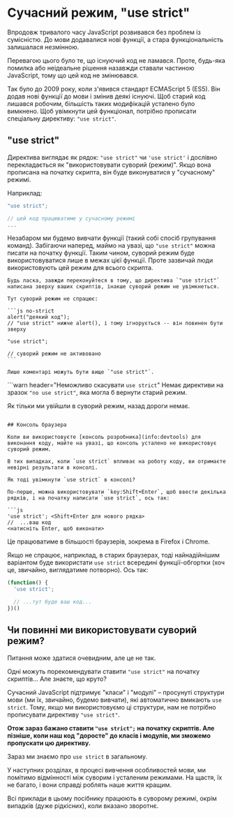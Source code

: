 # Сучасний режим, "use strict"

Впродовж тривалого часу JavaScript розвивався без проблем із сумісністю. До мови додавалися нові функції, а стара функціональність залишалася незмінною.

Перевагою цього було те, що існуючий код не ламався. Проте, будь-яка помилка або неідеальне рішення назавжди ставали частиною JavaScript, тому що цей код не змінювався.

Так було до 2009 року, коли з'явився стандарт ECMAScript 5 (ES5). Він додав нові функції до мови і змінив деякі існуючі. Щоб старий код лишався робочим, більшість таких модифікацій усталено було вимкнено. Щоб увімкнути цей функціонал, потрібно прописати спеціальну директиву: `"use strict"`.

## "use strict"

Директива виглядає як рядок: `"use strict"` чи `'use strict'` і дослівно перекладається як "використовувати суворий (режим)". Якщо вона прописана на початку скрипта, він буде виконуватися у "сучасному" режимі.

Наприклад:

```js
"use strict";

// цей код працюватиме у сучасному режимі
...
```

Незабаром ми будемо вивчати функції (такий собі спосіб групування команд). Забігаючи наперед, маймо на увазі, що `"use strict"` можна писати на початку функції. Таким чином, суворий режим буде використовуватися лише в межах цієї функції. Проте зазвичай люди використовують цей режим для всього скрипта.

````warn header="Переконайтеся, що \"use strict\" написано зверху"
Будь ласка, завжди переконуйтеся в тому, що директива `"use strict"` написана зверху ваших скриптів, інакше суворий режим не увімкнеться.

Тут суворий режим не спрацює:

```js no-strict
alert("деякий код");
// "use strict" нижче alert(), і тому ігнорується -- він повинен бути зверху

"use strict";

// суворий режим не активовано
```

Лише коментарі можуть бути вище `"use strict"`.
````

```warn header="Неможливо скасувати `use strict`"
Немає директиви на зразок `"no use strict"`, яка могла б вернути старий режим.

Як тільки ми увійшли в суворий режим, назад дороги немає.
```

## Консоль браузера

Коли ви використовуєте [консоль розробника](info:devtools) для виконання коду, майте на увазі, що консоль усталено не використовує суворий режим.

В тих випадках, коли `use strict` впливає на роботу коду, ви отримаєте невірні результати в консолі.

Як тоді увімкнути `use strict` в консолі?

По-перше, можна використовувати `key:Shift+Enter`, щоб ввести декілька рядків, і на початку написати `use strict`, ось так:

```js
'use strict'; <Shift+Enter для нового рядка>
//  ...ваш код
<натисніть Enter, щоб виконати>
```

Це працюватиме в більшості браузерів, зокрема в Firefox і Chrome.

Якщо не спрацює, наприклад, в старих браузерах, тоді найнадійнішим варіантом буде використати `use strict` всередині функції-обгортки (хоч це, звичайно, виглядатиме потворно). Ось так:

```js
(function() {
  'use strict';

  // ...тут буде ваш код...
})()
```

## Чи повинні ми використовувати суворий режим?

Питання може здатися очевидним, але це не так.

Одні можуть порекомендувати ставити `"use strict"` на початку скриптів... Але знаєте, що круто?

Сучасний JavaScript підтримує "класи" і "модулі" – просунуті структури мови (ми їх, звичайно, будемо вивчати), які автоматично вмикають `use strict`. Тому, якщо ми використовуємо ці структури, нам не потрібно прописувати директиву `"use strict"`.

**Отож зараз бажано ставити `"use strict";` на початку скриптів. Але пізніше, коли наш код "доросте" до класів і модулів, ми зможемо пропускати цю директиву.**

Зараз ми знаємо про `use strict` в загальному.

У наступних розділах, в процесі вивчення особливостей мови, ми помітимо відмінності між суворим і усталеним режимами. На щастя, їх не багато, і вони справді роблять наше життя кращим.

Всі приклади в цьому посібнику працюють в суворому режимі, окрім випадків (дуже рідкісних), коли вказано зворотнє.
